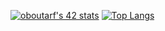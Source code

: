 <a href="https://github.com/JaeSeoKim/badge42"><img src="https://badge42.vercel.app/api/v2/clhaigzcg008508jq6b1obm0q/stats?cursusId=21&coalitionId=undefined" alt="oboutarf's 42 stats" /></a>
<a href="https://github.com/anuraghazra/github-readme-stats">
<img src="https://github-readme-stats.vercel.app/api/top-langs/?username=ComlanGiovanni&hide_title=1&layout=compact&theme=tokyonight" alt="Top Langs" />
</a>
